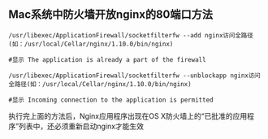 
## Mac系统中防火墙开放nginx的80端口方法

```
/usr/libexec/ApplicationFirewall/socketfilterfw --add nginx访问全路径(如：/usr/local/Cellar/nginx/1.10.0/bin/nginx)

#显示 The application is already a part of the firewall

/usr/libexec/ApplicationFirewall/socketfilterfw --unblockapp nginx访问全路径(如：/usr/local/Cellar/nginx/1.10.0/bin/nginx)

#显示 Incoming connection to the application is permitted
```

执行完上面的方法后，Nginx应用程序出现在OS X防火墙上的“已批准的应用程序”列表中，还必须重新启动nginx才能生效
